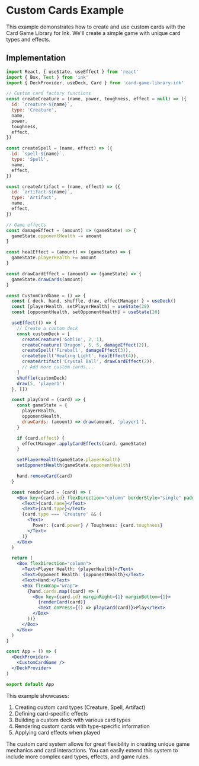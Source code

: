 # Custom Cards Example

This example demonstrates how to create and use custom cards with the Card Game Library for Ink. We'll create a simple game with unique card types and effects.

## Implementation

```jsx
import React, { useState, useEffect } from 'react'
import { Box, Text } from 'ink'
import { DeckProvider, useDeck, Card } from 'card-game-library-ink'

// Custom card factory functions
const createCreature = (name, power, toughness, effect = null) => ({
  id: `creature-${name}`,
  type: 'Creature',
  name,
  power,
  toughness,
  effect,
})

const createSpell = (name, effect) => ({
  id: `spell-${name}`,
  type: 'Spell',
  name,
  effect,
})

const createArtifact = (name, effect) => ({
  id: `artifact-${name}`,
  type: 'Artifact',
  name,
  effect,
})

// Game effects
const damageEffect = (amount) => (gameState) => {
  gameState.opponentHealth -= amount
}

const healEffect = (amount) => (gameState) => {
  gameState.playerHealth += amount
}

const drawCardEffect = (amount) => (gameState) => {
  gameState.drawCards(amount)
}

const CustomCardGame = () => {
  const { deck, hand, shuffle, draw, effectManager } = useDeck()
  const [playerHealth, setPlayerHealth] = useState(20)
  const [opponentHealth, setOpponentHealth] = useState(20)

  useEffect(() => {
    // Create a custom deck
    const customDeck = [
      createCreature('Goblin', 2, 1),
      createCreature('Dragon', 5, 5, damageEffect(2)),
      createSpell('Fireball', damageEffect(3)),
      createSpell('Healing Light', healEffect(4)),
      createArtifact('Crystal Ball', drawCardEffect(2)),
      // Add more custom cards...
    ]
    shuffle(customDeck)
    draw(5, 'player1')
  }, [])

  const playCard = (card) => {
    const gameState = {
      playerHealth,
      opponentHealth,
      drawCards: (amount) => draw(amount, 'player1'),
    }

    if (card.effect) {
      effectManager.applyCardEffects(card, gameState)
    }

    setPlayerHealth(gameState.playerHealth)
    setOpponentHealth(gameState.opponentHealth)

    hand.removeCard(card)
  }

  const renderCard = (card) => (
    <Box key={card.id} flexDirection="column" borderStyle="single" padding={1}>
      <Text>{card.name}</Text>
      <Text>{card.type}</Text>
      {card.type === 'Creature' && (
        <Text>
          Power: {card.power} / Toughness: {card.toughness}
        </Text>
      )}
    </Box>
  )

  return (
    <Box flexDirection="column">
      <Text>Player Health: {playerHealth}</Text>
      <Text>Opponent Health: {opponentHealth}</Text>
      <Text>Hand:</Text>
      <Box flexWrap="wrap">
        {hand.cards.map((card) => (
          <Box key={card.id} marginRight={1} marginBottom={1}>
            {renderCard(card)}
            <Text onPress={() => playCard(card)}>Play</Text>
          </Box>
        ))}
      </Box>
    </Box>
  )
}

const App = () => (
  <DeckProvider>
    <CustomCardGame />
  </DeckProvider>
)

export default App
```

This example showcases:

1. Creating custom card types (Creature, Spell, Artifact)
2. Defining card-specific effects
3. Building a custom deck with various card types
4. Rendering custom cards with type-specific information
5. Applying card effects when played

The custom card system allows for great flexibility in creating unique game mechanics and card interactions. You can easily extend this system to include more complex card types, effects, and game rules.
